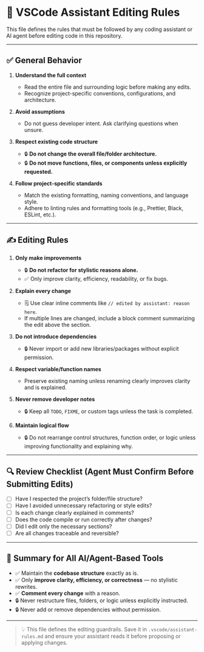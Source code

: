 # 🧠 VSCode Assistant Editing Rules

This file defines the rules that must be followed by any coding assistant or AI agent before editing code in this repository.

---

## ✅ General Behavior

1. **Understand the full context**  
   - Read the entire file and surrounding logic before making any edits.
   - Recognize project-specific conventions, configurations, and architecture.

2. **Avoid assumptions**  
   - Do not guess developer intent. Ask clarifying questions when unsure.

3. **Respect existing code structure**  
   - 🔒 **Do not change the overall file/folder architecture.**
   - 🔒 **Do not move functions, files, or components unless explicitly requested.**

4. **Follow project-specific standards**  
   - Match the existing formatting, naming conventions, and language style.
   - Adhere to linting rules and formatting tools (e.g., Prettier, Black, ESLint, etc.).

---

## ✍️ Editing Rules

1. **Only make improvements**  
   - 🔒 **Do not refactor for stylistic reasons alone.**
   - ✅ Only improve clarity, efficiency, readability, or fix bugs.

2. **Explain every change**  
   - 🗒️ Use clear inline comments like `// edited by assistant: reason here`.
   - If multiple lines are changed, include a block comment summarizing the edit above the section.

3. **Do not introduce dependencies**  
   - 🔒 Never import or add new libraries/packages without explicit permission.

4. **Respect variable/function names**  
   - Preserve existing naming unless renaming clearly improves clarity and is explained.

5. **Never remove developer notes**  
   - 🔒 Keep all `TODO`, `FIXME`, or custom tags unless the task is completed.

6. **Maintain logical flow**  
   - 🔒 Do not rearrange control structures, function order, or logic unless improving functionality and explaining why.

---

## 🔍 Review Checklist (Agent Must Confirm Before Submitting Edits)

- [ ] Have I respected the project’s folder/file structure?
- [ ] Have I avoided unnecessary refactoring or style edits?
- [ ] Is each change clearly explained in comments?
- [ ] Does the code compile or run correctly after changes?
- [ ] Did I edit only the necessary sections?
- [ ] Are all changes traceable and reversible?

---

## 📌 Summary for All AI/Agent-Based Tools

- ✅ Maintain the **codebase structure** exactly as is.
- ✅ Only **improve clarity, efficiency, or correctness** — no stylistic rewrites.
- ✅ **Comment every change** with a reason.
- 🔒 Never restructure files, folders, or logic unless explicitly instructed.
- 🔒 Never add or remove dependencies without permission.

---

> 💡 This file defines the editing guardrails. Save it in `.vscode/assistant-rules.md` and ensure your assistant reads it before proposing or applying changes.
